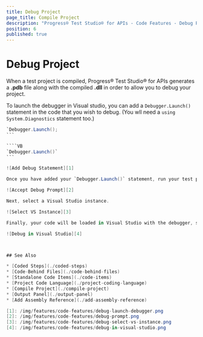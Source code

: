 ```yaml
---
title: Debug Project
page_title: Compile Project
description: "Progress® Test Studio® for APIs - Code Features - Debug Project"
position: 6
published: true
---
```


# Debug Project

When a test project is compiled, Progress® Test Studio® for APIs generates a **.pdb** file along with the compiled **.dll** in order to allow you to debug your project.

To launch the debugger in Visual studio, you can add a `Debugger.Launch()` statement in the code that you wish to debug. (You wll need a `using System.Diagnostics` statement too.)

````C#
`Debugger.Launch();
```

````VB
`Debugger.Launch()`
```

![Add Debug Statement][1]

Once you have added your `Debugger.Launch()` statement, run your test project. You will be prompted to approve the degugger launch. Click on *"Yes, debug Telerik.ApiTesting.Runner.exe"*.

![Accept Debug Prompt][2]

Next, select a Visual Studio instance.

![Select VS Instance][3]

Finally, your code will be loaded in Visual Studio with the debugger, stooped at the `Debugger.Launch()` statement. You can keep debugging your project from that point on as an ordinary Visual Studio projet.

![Debug in Visual Studio][4]



## See Also

* [Coded Steps](./coded-steps)
* [Code-Behind Files](./code-behind-files)
* [Standalone Code Items](./code-items)
* [Project Code Language](./project-coding-language)
* [Compile Project](./compile-project)
* [Output Panel](./output-panel)
* [Add Assembly Reference](./add-assembly-reference)

[1]: /img/features/code-features/debug-launch-debugger.png
[2]: /img/features/code-features/debug-prompt.png
[3]: /img/features/code-features/debug-select-vs-instance.png
[4]: /img/features/code-features/debug-in-visual-studio.png
